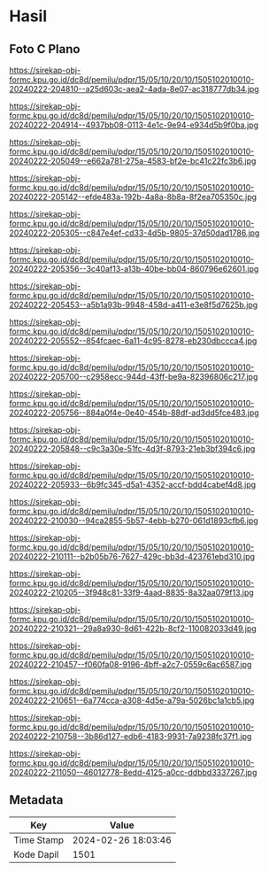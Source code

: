# Hasil

## Foto C Plano

https://sirekap-obj-formc.kpu.go.id/dc8d/pemilu/pdpr/15/05/10/20/10/1505102010010-20240222-204810--a25d603c-aea2-4ada-8e07-ac318777db34.jpg

https://sirekap-obj-formc.kpu.go.id/dc8d/pemilu/pdpr/15/05/10/20/10/1505102010010-20240222-204914--4937bb08-0113-4e1c-9e94-e934d5b9f0ba.jpg

https://sirekap-obj-formc.kpu.go.id/dc8d/pemilu/pdpr/15/05/10/20/10/1505102010010-20240222-205049--e662a781-275a-4583-bf2e-bc41c22fc3b6.jpg

https://sirekap-obj-formc.kpu.go.id/dc8d/pemilu/pdpr/15/05/10/20/10/1505102010010-20240222-205142--efde483a-192b-4a8a-8b8a-8f2ea705350c.jpg

https://sirekap-obj-formc.kpu.go.id/dc8d/pemilu/pdpr/15/05/10/20/10/1505102010010-20240222-205305--c847e4ef-cd33-4d5b-9805-37d50dad1786.jpg

https://sirekap-obj-formc.kpu.go.id/dc8d/pemilu/pdpr/15/05/10/20/10/1505102010010-20240222-205356--3c40af13-a13b-40be-bb04-860796e62601.jpg

https://sirekap-obj-formc.kpu.go.id/dc8d/pemilu/pdpr/15/05/10/20/10/1505102010010-20240222-205453--a5b1a93b-9948-458d-a411-e3e8f5d7625b.jpg

https://sirekap-obj-formc.kpu.go.id/dc8d/pemilu/pdpr/15/05/10/20/10/1505102010010-20240222-205552--854fcaec-6a11-4c95-8278-eb230dbccca4.jpg

https://sirekap-obj-formc.kpu.go.id/dc8d/pemilu/pdpr/15/05/10/20/10/1505102010010-20240222-205700--c2958ecc-944d-43ff-be9a-82396806c217.jpg

https://sirekap-obj-formc.kpu.go.id/dc8d/pemilu/pdpr/15/05/10/20/10/1505102010010-20240222-205756--884a0f4e-0e40-454b-88df-ad3dd5fce483.jpg

https://sirekap-obj-formc.kpu.go.id/dc8d/pemilu/pdpr/15/05/10/20/10/1505102010010-20240222-205848--c9c3a30e-51fc-4d3f-8793-21eb3bf394c6.jpg

https://sirekap-obj-formc.kpu.go.id/dc8d/pemilu/pdpr/15/05/10/20/10/1505102010010-20240222-205933--6b9fc345-d5a1-4352-accf-bdd4cabef4d8.jpg

https://sirekap-obj-formc.kpu.go.id/dc8d/pemilu/pdpr/15/05/10/20/10/1505102010010-20240222-210030--94ca2855-5b57-4ebb-b270-061d1893cfb6.jpg

https://sirekap-obj-formc.kpu.go.id/dc8d/pemilu/pdpr/15/05/10/20/10/1505102010010-20240222-210111--b2b05b76-7627-429c-bb3d-423761ebd310.jpg

https://sirekap-obj-formc.kpu.go.id/dc8d/pemilu/pdpr/15/05/10/20/10/1505102010010-20240222-210205--3f948c81-33f9-4aad-8835-8a32aa079f13.jpg

https://sirekap-obj-formc.kpu.go.id/dc8d/pemilu/pdpr/15/05/10/20/10/1505102010010-20240222-210321--29a8a930-8d61-422b-8cf2-110082033d49.jpg

https://sirekap-obj-formc.kpu.go.id/dc8d/pemilu/pdpr/15/05/10/20/10/1505102010010-20240222-210457--f060fa08-9196-4bff-a2c7-0559c6ac6587.jpg

https://sirekap-obj-formc.kpu.go.id/dc8d/pemilu/pdpr/15/05/10/20/10/1505102010010-20240222-210651--6a774cca-a308-4d5e-a79a-5026bc1a1cb5.jpg

https://sirekap-obj-formc.kpu.go.id/dc8d/pemilu/pdpr/15/05/10/20/10/1505102010010-20240222-210758--3b86d127-edb6-4183-9931-7a9238fc37f1.jpg

https://sirekap-obj-formc.kpu.go.id/dc8d/pemilu/pdpr/15/05/10/20/10/1505102010010-20240222-211050--46012778-8edd-4125-a0cc-ddbbd3337267.jpg


## Metadata

| Key        | Value               |
| ---------- | ------------------- |
| Time Stamp | 2024-02-26 18:03:46 |
| Kode Dapil | 1501                |



